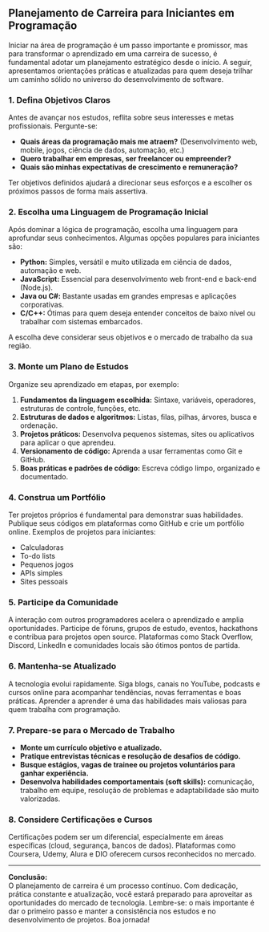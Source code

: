
## Planejamento de Carreira para Iniciantes em Programação

Iniciar na área de programação é um passo importante e promissor, mas para transformar o aprendizado em uma carreira de sucesso, é fundamental adotar um planejamento estratégico desde o início. A seguir, apresentamos orientações práticas e atualizadas para quem deseja trilhar um caminho sólido no universo do desenvolvimento de software.

### 1. Defina Objetivos Claros

Antes de avançar nos estudos, reflita sobre seus interesses e metas profissionais. Pergunte-se:

- **Quais áreas da programação mais me atraem?** (Desenvolvimento web, mobile, jogos, ciência de dados, automação, etc.)
- **Quero trabalhar em empresas, ser freelancer ou empreender?**
- **Quais são minhas expectativas de crescimento e remuneração?**

Ter objetivos definidos ajudará a direcionar seus esforços e a escolher os próximos passos de forma mais assertiva.

### 2. Escolha uma Linguagem de Programação Inicial

Após dominar a lógica de programação, escolha uma linguagem para aprofundar seus conhecimentos. Algumas opções populares para iniciantes são:

- **Python:** Simples, versátil e muito utilizada em ciência de dados, automação e web.
- **JavaScript:** Essencial para desenvolvimento web front-end e back-end (Node.js).
- **Java ou C#:** Bastante usadas em grandes empresas e aplicações corporativas.
- **C/C++:** Ótimas para quem deseja entender conceitos de baixo nível ou trabalhar com sistemas embarcados.

A escolha deve considerar seus objetivos e o mercado de trabalho da sua região.

### 3. Monte um Plano de Estudos

Organize seu aprendizado em etapas, por exemplo:

1. **Fundamentos da linguagem escolhida:** Sintaxe, variáveis, operadores, estruturas de controle, funções, etc.
2. **Estruturas de dados e algoritmos:** Listas, filas, pilhas, árvores, busca e ordenação.
3. **Projetos práticos:** Desenvolva pequenos sistemas, sites ou aplicativos para aplicar o que aprendeu.
4. **Versionamento de código:** Aprenda a usar ferramentas como Git e GitHub.
5. **Boas práticas e padrões de código:** Escreva código limpo, organizado e documentado.

### 4. Construa um Portfólio

Ter projetos próprios é fundamental para demonstrar suas habilidades. Publique seus códigos em plataformas como GitHub e crie um portfólio online. Exemplos de projetos para iniciantes:

- Calculadoras
- To-do lists
- Pequenos jogos
- APIs simples
- Sites pessoais

### 5. Participe da Comunidade

A interação com outros programadores acelera o aprendizado e amplia oportunidades. Participe de fóruns, grupos de estudo, eventos, hackathons e contribua para projetos open source. Plataformas como Stack Overflow, Discord, LinkedIn e comunidades locais são ótimos pontos de partida.

### 6. Mantenha-se Atualizado

A tecnologia evolui rapidamente. Siga blogs, canais no YouTube, podcasts e cursos online para acompanhar tendências, novas ferramentas e boas práticas. Aprender a aprender é uma das habilidades mais valiosas para quem trabalha com programação.

### 7. Prepare-se para o Mercado de Trabalho

- **Monte um currículo objetivo e atualizado.**
- **Pratique entrevistas técnicas e resolução de desafios de código.**
- **Busque estágios, vagas de trainee ou projetos voluntários para ganhar experiência.**
- **Desenvolva habilidades comportamentais (soft skills):** comunicação, trabalho em equipe, resolução de problemas e adaptabilidade são muito valorizadas.

### 8. Considere Certificações e Cursos

Certificações podem ser um diferencial, especialmente em áreas específicas (cloud, segurança, bancos de dados). Plataformas como Coursera, Udemy, Alura e DIO oferecem cursos reconhecidos no mercado.

---

**Conclusão:**  
O planejamento de carreira é um processo contínuo. Com dedicação, prática constante e atualização, você estará preparado para aproveitar as oportunidades do mercado de tecnologia. Lembre-se: o mais importante é dar o primeiro passo e manter a consistência nos estudos e no desenvolvimento de projetos. Boa jornada!

```
